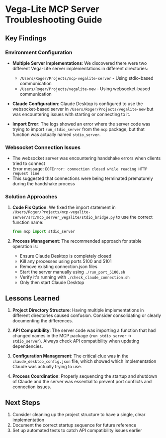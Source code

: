 # Vega-Lite MCP Server Troubleshooting Guide

## Key Findings

### Environment Configuration

- **Multiple Server Implementations**: We discovered there were two different Vega-Lite server implementations in different directories:
  - `/Users/Roger/Projects/mcp-vegalite-server` - Using stdio-based communication
  - `/Users/Roger/Projects/vegalite-new` - Using websocket-based communication

- **Claude Configuration**: Claude Desktop is configured to use the websocket-based server in `/Users/Roger/Projects/vegalite-new` but was encountering issues with starting or connecting to it.

- **Import Error**: The logs showed an error where the server code was trying to import `run_stdio_server` from the `mcp` package, but that function was actually named `stdio_server`.

### Websocket Connection Issues

- The websocket server was encountering handshake errors when clients tried to connect
- Error message: `EOFError: connection closed while reading HTTP request line`
- This suggested that connections were being terminated prematurely during the handshake process

### Solution Approaches

1. **Code Fix Option**: We fixed the import statement in `/Users/Roger/Projects/mcp-vegalite-server/src/mcp_server_vegalite/stdio_bridge.py` to use the correct function name:
   ```python
   from mcp import stdio_server
   ```

2. **Process Management**: The recommended approach for stable operation is:
   - Ensure Claude Desktop is completely closed
   - Kill any processes using ports 5100 and 5101
   - Remove existing connection.json files
   - Start the server manually using `./run_port_5100.sh`
   - Verify it's running with `./check_claude_connection.sh`
   - Only then start Claude Desktop

## Lessons Learned

1. **Project Directory Structure**: Having multiple implementations in different directories caused confusion. Consider consolidating or clearly documenting the differences.

2. **API Compatibility**: The server code was importing a function that had changed names in the MCP package (`run_stdio_server` → `stdio_server`). Always check API compatibility when updating dependencies.

3. **Configuration Management**: The critical clue was in the `claude_desktop_config.json` file, which showed which implementation Claude was actually trying to use.

4. **Process Coordination**: Properly sequencing the startup and shutdown of Claude and the server was essential to prevent port conflicts and connection issues.

## Next Steps

1. Consider cleaning up the project structure to have a single, clear implementation
2. Document the correct startup sequence for future reference
3. Set up automated tests to catch API compatibility issues earlier
